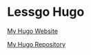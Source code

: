 # Lessgo Hugo
[My Hugo Website](https://meenusince2004.github.io/)




[My Hugo Repository](https://github.com/meenusince2004/meenusince2004.github.io)


